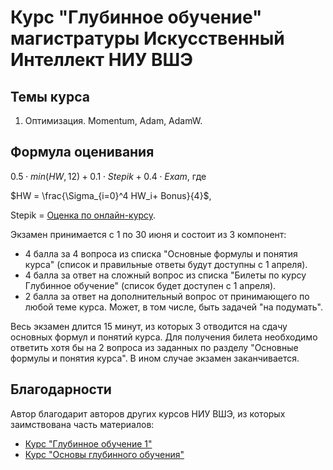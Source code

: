 # Курс "Глубинное обучение" магистратуры Искусственный Интеллект НИУ ВШЭ

## Темы курса
1. Оптимизация. Momentum, Adam, AdamW.



## Формула оценивания

$0.5 \cdot min(HW, 12) + 0.1 \cdot Stepik + 0.4 \cdot Exam$, где

$HW = \frac{\Sigma_{i=0}^4 HW_i+ Bonus}{4}$,

Stepik = [Оценка по онлайн-курсу](https://stepik.org/course/179805/syllabus).

Экзамен принимается с 1 по 30 июня и состоит из 3 компонент:
- 4 балла за 4 вопроса из списка "Основные формулы и понятия курса" (список и правильные ответы будут доступны с 1 апреля).
- 4 балла за ответ на сложный вопрос из списка "Билеты по курсу Глубинное обучение" (список будет доступен с 1 апреля).
- 2 балла за ответ на дополнительный вопрос от принимающего по любой теме курса. Может, в том числе, быть задачей "на подумать".

Весь экзамен длится 15 минут, из которых 3 отводится на сдачу основных формул и понятий курса. Для получения билета необходимо ответить хотя бы на 2 вопроса из заданных по разделу "Основные формулы и понятия курса". В ином случае экзамен заканчивается.




## Благодарности

Автор благодарит авторов других курсов НИУ ВШЭ, из которых заимствована часть материалов:
- [Курс "Глубинное обучение 1"](https://github.com/isadrtdinov/intro-to-dl-hse/tree/master-2024)
- [Курс "Основы глубинного обучения"](https://github.com/hse-ds/iad-deep-learning)
